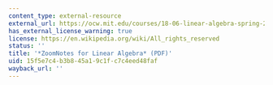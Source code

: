 ```yaml
---
content_type: external-resource
external_url: https://ocw.mit.edu/courses/18-06-linear-algebra-spring-2010/resources/mit18_06s10zoomnotes/
has_external_license_warning: true
license: https://en.wikipedia.org/wiki/All_rights_reserved
status: ''
title: '*ZoomNotes for Linear Algebra* (PDF)'
uid: 15f5e7c4-b3b8-45a1-9c1f-c7c4eed48faf
wayback_url: ''
---
```

